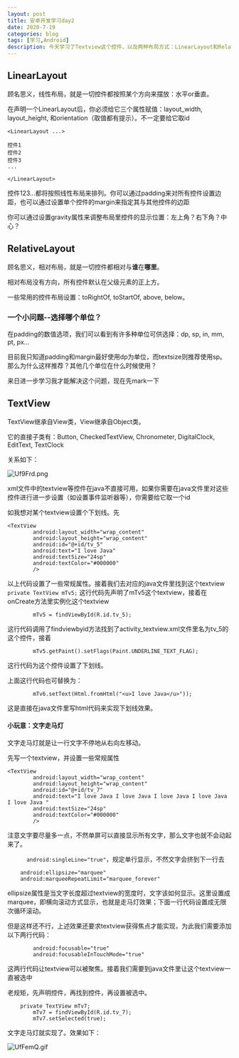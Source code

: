 ```yaml
---
layout: post
title: 安卓开发学习day2
date: 2020-7-19
categories: blog
tags: [学习,Android]
description: 今天学习了Textview这个控件，以及两种布局方式：LinearLayout和RelativeLayout
---
```


## LinearLayout

顾名思义，线性布局，就是一切控件都按照某个方向来摆放：水平or垂直。

在声明一个LinearLayout后，你必须给它三个属性赋值：layout_width, layout_height, 和orientation（取值都有提示）。不一定要给它取id
```
<LinearLayout ...>

控件1
控件2
控件3
...

</LinearLayout>
```

控件123...都将按照线性布局来排列。你可以通过padding来对所有控件设置边距，也可以通过设置单个控件的margin来指定其与其他控件的边距

你可以通过设置gravity属性来调整布局里控件的显示位置：左上角？右下角？中心？

## RelativeLayout
顾名思义，相对布局，就是一切控件都相对与**谁**在**哪里**。

相对布局没有方向，所有控件默认在父级元素的正上方。

一些常用的控件布局设置：toRightOf, toStartOf, above, below。

### 一个小问题--选择哪个单位？

在padding的数值选项，我们可以看到有许多种单位可供选择：dp, sp, in, mm, pt, px...

目前我只知道padding和margin最好使用dp为单位，而textsize则推荐使用sp。那么为什么这样推荐？其他几个单位在什么时候使用？

来日进一步学习我才能解决这个问题，现在先mark一下

## TextView

TextView继承自View类，View继承自Object类。

它的直接子类有：Button, CheckedTextView, Chronometer, DigitalClock, EditText, TextClock

关系如下：

![Uf9Frd.png](https://s1.ax1x.com/2020/07/19/Uf9Frd.png)

xml文件中的textview等控件在java不直接可用，如果你需要在java文件里对这些控件进行进一步设置（如设置事件监听器等），你需要给它取一个id

如我想对某个textview设置个下划线。先

```
<TextView
        android:layout_width="wrap_content"
        android:layout_height="wrap_content"
        android:id="@+id/tv_5"
        android:text="I love Java"
        android:textSize="24sp"
        android:textColor="#000000"
        />
```

以上代码设置了一些常规属性。接着我们去对应的java文件里找到这个textview
`    private TextView mTv5;`
这行代码先声明了mTv5这个textview，接着在onCreate方法里实例化这个textview

`        mTv5 = findViewById(R.id.tv_5);`

这行代码调用了findviewbyid方法找到了activity_textview.xml文件里名为tv_5的这个控件，接着

`        mTv5.getPaint().setFlags(Paint.UNDERLINE_TEXT_FLAG);`

这行代码为这个控件设置了下划线。

上面这行代码也可替换为：

`        mTv6.setText(Html.fromHtml("<u>I love Java</u>"));`

这是直接在java文件里写html代码来实现下划线效果。

#### 小玩意：文字走马灯

文字走马灯就是让一行文字不停地从右向左移动。

先写一个textview，并设置一些常规属性

```
<TextView
        android:layout_width="wrap_content"
        android:layout_height="wrap_content"
        android:id="@+id/tv_7"
        android:text="I love Java I love Java I love Java I love Java I love Java "
        android:textSize="24sp"
        android:textColor="#000000"
        />
```

注意文字要尽量多一点，不然单屏可以直接显示所有文字，那么文字也就不会动起来了。

`      android:singleLine="true"`，规定单行显示，不然文字会挤到下一行去

```   
    android:ellipsize="marquee"
    android:marqueeRepeatLimit="marquee_forever"
```

ellipsize属性是当文字长度超过textview的宽度时，文字该如何显示。这里设置成marquee，即横向滚动方式显示，也就是走马灯效果；下面一行代码设置成无限次循环滚动。

但是这样还不行，上述效果还要求textview获得焦点才能实现，为此我们需要添加以下两行代码：

```
        android:focusable="true"
        android:focusableInTouchMode="true"
```

这两行代码让textview可以被聚焦。接着我们需要到java文件里让这个textview一直被选中

老规矩，先声明控件，再找到控件，再设置被选中。

```
    private TextView mTv7;
        mTv7 = findViewById(R.id.tv_7);
        mTv7.setSelected(true);
```

文字走马灯就实现了。效果如下：

![UfFemQ.gif](https://s1.ax1x.com/2020/07/19/UfFemQ.gif)


